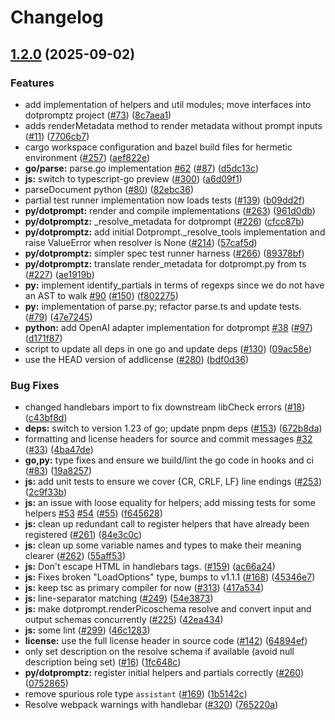 # Changelog

## [1.2.0](https://github.com/konz261/dotprompt/compare/dotprompt-v1.1.1...dotprompt-1.2.0) (2025-09-02)


### Features

* add implementation of helpers and util modules; move interfaces into dotpromptz project ([#73](https://github.com/konz261/dotprompt/issues/73)) ([8c7aea1](https://github.com/konz261/dotprompt/commit/8c7aea1faffaf823d01b132e55cb175a4fca5ccb))
* adds renderMetadata method to render metadata without prompt inputs ([#11](https://github.com/konz261/dotprompt/issues/11)) ([7706cb7](https://github.com/konz261/dotprompt/commit/7706cb7e6bce0fede5c8e2f2285be8f9aa3230ab))
* cargo workspace configuration and bazel build files for hermetic environment ([#257](https://github.com/konz261/dotprompt/issues/257)) ([aef822e](https://github.com/konz261/dotprompt/commit/aef822ed484d256ba95a3544e132a9b33e0dc02d))
* **go/parse:** parse.go implementation [#62](https://github.com/konz261/dotprompt/issues/62) ([#87](https://github.com/konz261/dotprompt/issues/87)) ([d5dc13c](https://github.com/konz261/dotprompt/commit/d5dc13c0bf0437875a3b133511ffed474a8b3bf9))
* **js:** switch to typescript-go preview ([#300](https://github.com/konz261/dotprompt/issues/300)) ([a6d09f1](https://github.com/konz261/dotprompt/commit/a6d09f1c3cce2c1a6b3221dcdf772ec16ceda212))
* parseDocument python ([#80](https://github.com/konz261/dotprompt/issues/80)) ([82ebc36](https://github.com/konz261/dotprompt/commit/82ebc3672e8de051dfbdd92968ed3f84c79a247f))
* partial test runner implementation now loads tests ([#139](https://github.com/konz261/dotprompt/issues/139)) ([b09dd2f](https://github.com/konz261/dotprompt/commit/b09dd2f9b8029317ce484d6f32d5a3fb89f5f7e1))
* **py/dotprompt:** render and compile implementations ([#263](https://github.com/konz261/dotprompt/issues/263)) ([961d0db](https://github.com/konz261/dotprompt/commit/961d0dbbd9c2ce522252bc3d92f6dde4b7fe9cc1))
* **py/dotpromptz:** _resolve_metadata for dotprompt ([#226](https://github.com/konz261/dotprompt/issues/226)) ([cfcc87b](https://github.com/konz261/dotprompt/commit/cfcc87b57e49785c2356b03fbc5b7bf773472683))
* **py/dotpromptz:** add initial Dotprompt._resolve_tools implementation and raise ValueError when resolver is None ([#214](https://github.com/konz261/dotprompt/issues/214)) ([57caf5d](https://github.com/konz261/dotprompt/commit/57caf5d9a9f4fe720c67f99fd10439d5ebe434dc))
* **py/dotpromptz:** simpler spec test runner harness ([#266](https://github.com/konz261/dotprompt/issues/266)) ([89378bf](https://github.com/konz261/dotprompt/commit/89378bfded004f3b246c90f6474c2fb972037956))
* **py/dotpromptz:** translate render_metadata for dotprompt.py from ts ([#227](https://github.com/konz261/dotprompt/issues/227)) ([ae1919b](https://github.com/konz261/dotprompt/commit/ae1919b3457824241c734fdf8328f61279fb6710))
* **py:** implement identify_partials in terms of regexps since we do not have an AST to walk [#90](https://github.com/konz261/dotprompt/issues/90) ([#150](https://github.com/konz261/dotprompt/issues/150)) ([f802275](https://github.com/konz261/dotprompt/commit/f8022755d7eef716bbb54dd08a2c3a061250d393))
* **py:** implementation of parse.py; refactor parse.ts and update tests. ([#79](https://github.com/konz261/dotprompt/issues/79)) ([47e7245](https://github.com/konz261/dotprompt/commit/47e7245c0aae710b102178019d1f3449c2f1af66))
* **python:** add OpenAI adapter implementation for dotprompt [#38](https://github.com/konz261/dotprompt/issues/38) ([#97](https://github.com/konz261/dotprompt/issues/97)) ([d171f87](https://github.com/konz261/dotprompt/commit/d171f8792ecf08f446e18ea3bbd5309cafa1d8a3))
* script to update all deps in one go and update deps ([#130](https://github.com/konz261/dotprompt/issues/130)) ([09ac58e](https://github.com/konz261/dotprompt/commit/09ac58e4512fae817a63f731ac0db80967842436))
* use the HEAD version of addlicense ([#280](https://github.com/konz261/dotprompt/issues/280)) ([bdf0d36](https://github.com/konz261/dotprompt/commit/bdf0d36a430a363de4163f48394546cba884eaaf))


### Bug Fixes

* changed handlebars import to fix downstream libCheck errors ([#18](https://github.com/konz261/dotprompt/issues/18)) ([c43bf8d](https://github.com/konz261/dotprompt/commit/c43bf8d83c81a6a61421c95ebba7a733e9ebc4e4))
* **deps:** switch to version 1.23 of go; update pnpm deps ([#153](https://github.com/konz261/dotprompt/issues/153)) ([672b8da](https://github.com/konz261/dotprompt/commit/672b8da68e784abd17a14f9f1f292d9b65b88a80))
* formatting and license headers for source and commit messages [#32](https://github.com/konz261/dotprompt/issues/32) ([#33](https://github.com/konz261/dotprompt/issues/33)) ([4ba47de](https://github.com/konz261/dotprompt/commit/4ba47de715d26e5b5abe4d4ba7210662c5894fc4))
* **go,py:** type fixes and ensure we build/lint the go code in hooks and ci ([#83](https://github.com/konz261/dotprompt/issues/83)) ([19a8257](https://github.com/konz261/dotprompt/commit/19a8257f4f73b776229d5324a0366fd9a79c20aa))
* **js:** add unit tests to ensure we cover {CR, CRLF, LF} line endings ([#253](https://github.com/konz261/dotprompt/issues/253)) ([2c9f33b](https://github.com/konz261/dotprompt/commit/2c9f33b83390c76916da52bfed206d664fc3431f))
* **js:** an issue with loose equality for helpers; add missing tests for some helpers [#53](https://github.com/konz261/dotprompt/issues/53) [#54](https://github.com/konz261/dotprompt/issues/54) ([#55](https://github.com/konz261/dotprompt/issues/55)) ([f645628](https://github.com/konz261/dotprompt/commit/f645628a50def0b661009311ac7ed84fb358e0f0))
* **js:** clean up redundant call to register helpers that have already been registered ([#261](https://github.com/konz261/dotprompt/issues/261)) ([84e3c0c](https://github.com/konz261/dotprompt/commit/84e3c0cfd8da3b0292eebb2fe8a771fe41d09038))
* **js:** clean up some variable names and types to make their meaning clearer ([#262](https://github.com/konz261/dotprompt/issues/262)) ([55aff53](https://github.com/konz261/dotprompt/commit/55aff5331fae18fe8b4c0f02e1456f143003fa5b))
* **js:** Don't escape HTML in handlebars tags. ([#159](https://github.com/konz261/dotprompt/issues/159)) ([ac66a24](https://github.com/konz261/dotprompt/commit/ac66a244c31690d2fe1ce4f0d34cbf6e6fcb8374))
* **js:** Fixes broken "LoadOptions" type, bumps to v1.1.1 ([#168](https://github.com/konz261/dotprompt/issues/168)) ([45346e7](https://github.com/konz261/dotprompt/commit/45346e76badfbd5e448657f098fdb069de069c52))
* **js:** keep tsc as primary compiler for now ([#313](https://github.com/konz261/dotprompt/issues/313)) ([417a534](https://github.com/konz261/dotprompt/commit/417a534d0fc6612786a0a0eb9dc420fdbd29361b))
* **js:** line-separator matching ([#249](https://github.com/konz261/dotprompt/issues/249)) ([54e3873](https://github.com/konz261/dotprompt/commit/54e387393af2dc46ecd782cc7109f7c4d502a883))
* **js:** make dotprompt.renderPicoschema resolve and convert input and output schemas concurrently ([#225](https://github.com/konz261/dotprompt/issues/225)) ([42ea434](https://github.com/konz261/dotprompt/commit/42ea43444d004e32cbe3930cd730de3478b385ec))
* **js:** some lint ([#299](https://github.com/konz261/dotprompt/issues/299)) ([46c1283](https://github.com/konz261/dotprompt/commit/46c1283c542e661347c69d6c9bdfb38116fb0980))
* **license:** use the full license header in source code ([#142](https://github.com/konz261/dotprompt/issues/142)) ([64894ef](https://github.com/konz261/dotprompt/commit/64894ef898876b861c6c244d522f634cd8fcc842))
* only set description on the resolve schema if available (avoid null description being set) ([#16](https://github.com/konz261/dotprompt/issues/16)) ([1fc648c](https://github.com/konz261/dotprompt/commit/1fc648c9834b63ff0dc36272521229abf66c0155))
* **py/dotpromptz:** register initial helpers and partials correctly ([#260](https://github.com/konz261/dotprompt/issues/260)) ([0752865](https://github.com/konz261/dotprompt/commit/0752865b415c6cc90c87e3113b537632a52e3423))
* remove spurious role type `assistant` ([#169](https://github.com/konz261/dotprompt/issues/169)) ([1b5142c](https://github.com/konz261/dotprompt/commit/1b5142c4a7ad20ef722d438cefa0b93a82d7adbb))
* Resolve webpack warnings with handlebar ([#320](https://github.com/konz261/dotprompt/issues/320)) ([765220a](https://github.com/konz261/dotprompt/commit/765220ab4257a35f8b108eda5fed2bebfb73953b))
